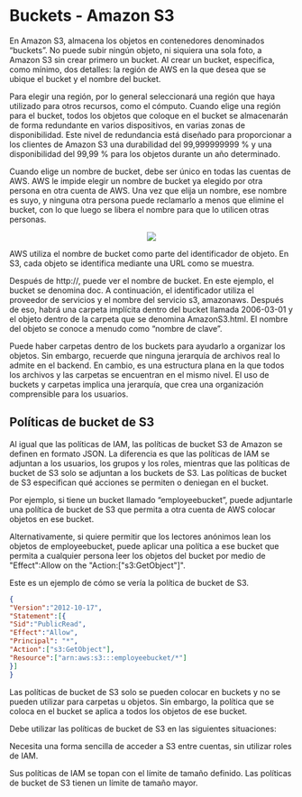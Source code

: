 # Buckets - Amazon S3

En Amazon S3, almacena los objetos en contenedores denominados “buckets”. No puede subir ningún objeto, ni siquiera una sola foto, a Amazon S3 sin crear primero un bucket. Al crear un bucket, especifica, como mínimo, dos detalles: la región de AWS en la que desea que se ubique el bucket y el nombre del bucket.

Para elegir una región, por lo general seleccionará una región que haya utilizado para otros recursos, como el cómputo. Cuando elige una región para el bucket, todos los objetos que coloque en el bucket se almacenarán de forma redundante en varios dispositivos, en varias zonas de disponibilidad. Este nivel de redundancia está diseñado para proporcionar a los clientes de Amazon S3 una durabilidad del 99,999999999 % y una disponibilidad del 99,99 % para los objetos durante un año determinado.

Cuando elige un nombre de bucket, debe ser único en todas las cuentas de AWS. AWS le impide elegir un nombre de bucket ya elegido por otra persona en otra cuenta de AWS. Una vez que elija un nombre, ese nombre es suyo, y ninguna otra persona puede reclamarlo a menos que elimine el bucket, con lo que luego se libera el nombre para que lo utilicen otras personas.

<p align="center">
  <img src="https://github.com/dimasx010/knowledge/assets/105082657/d045922e-5251-4f9b-8074-4687c734695c">
</p>

AWS utiliza el nombre de bucket como parte del identificador de objeto. En S3, cada objeto se identifica mediante una URL como se muestra.

Después de http://, puede ver el nombre de bucket. En este ejemplo, el bucket se denomina doc. A continuación, el identificador utiliza el proveedor de servicios y el nombre del servicio s3, amazonaws. Después de eso, habrá una carpeta implícita dentro del bucket llamada 2006-03-01 y el objeto dentro de la carpeta que se denomina AmazonS3.html. El nombre del objeto se conoce a menudo como “nombre de clave”.

Puede haber carpetas dentro de los buckets para ayudarlo a organizar los objetos. Sin embargo, recuerde que ninguna jerarquía de archivos real lo admite en el backend. En cambio, es una estructura plana en la que todos los archivos y las carpetas se encuentran en el mismo nivel. El uso de buckets y carpetas implica una jerarquía, que crea una organización comprensible para los usuarios.

## Políticas de bucket de S3

Al igual que las políticas de IAM, las políticas de bucket S3 de Amazon se definen en formato JSON. La diferencia es que las políticas de IAM se adjuntan a los usuarios, los grupos y los roles, mientras que las políticas de bucket de S3 solo se adjuntan a los buckets de S3. Las políticas de bucket de S3 especifican qué acciones se permiten o deniegan en el bucket.

Por ejemplo, si tiene un bucket llamado “employeebucket”, puede adjuntarle una política de bucket de S3 que permita a otra cuenta de AWS colocar objetos en ese bucket.

Alternativamente, si quiere permitir que los lectores anónimos lean los objetos de employeebucket, puede aplicar una política a ese bucket que permita a cualquier persona leer los objetos del bucket por medio de "Effect":Allow on the "Action:["s3:GetObject"]".

Este es un ejemplo de cómo se vería la política de bucket de S3.

```json
{
"Version":"2012-10-17",
"Statement":[{
"Sid":"PublicRead",
"Effect":"Allow",
"Principal": "*",
"Action":["s3:GetObject"],
"Resource":["arn:aws:s3:::employeebucket/*"]
}]
}
```
Las políticas de bucket de S3 solo se pueden colocar en buckets y no se pueden utilizar para carpetas u objetos. Sin embargo, la política que se coloca en el bucket se aplica a todos los objetos de ese bucket.

Debe utilizar las políticas de bucket de S3 en las siguientes situaciones:

Necesita una forma sencilla de acceder a S3 entre cuentas, sin utilizar roles de IAM.

Sus políticas de IAM se topan con el límite de tamaño definido. Las políticas de bucket de S3 tienen un límite de tamaño mayor.

